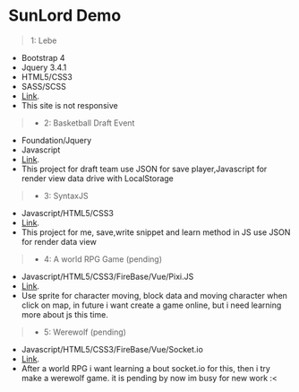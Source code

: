 # SunLord Demo 
> 1: Lebe 
* Bootstrap 4
* Jquery 3.4.1
* HTML5/CSS3
* SASS/SCSS
* [Link](./lebe/).
* This site is not responsive

>* 2: Basketball Draft Event
* Foundation/Jquery
* Javascript
* [Link](./basketballevent/).
* This project for draft team use JSON for save player,Javascript for render view data drive with LocalStorage

>* 3: SyntaxJS
* Javascript/HTML5/CSS3
* [Link](./syntaxJS/).
* This project for me, save,write snippet and learn method in JS use JSON for render data view

>* 4: A world RPG Game (pending)
* Javascript/HTML5/CSS3/FireBase/Vue/Pixi.JS
* [Link](https://isekai-in-new-world.web.app/).
* Use sprite for character moving, block data and moving character when click on map, in future i want create a game online, but i need learning more about js this time.

>* 5: Werewolf (pending)
* Javascript/HTML5/CSS3/FireBase/Vue/Socket.io
* [Link](https://boardgame-vn.herokuapp.com/).
* After a world RPG i want learning a bout socket.io for this, then i try make a werewolf game. it is pending by now im busy for new work :< 
